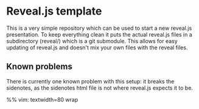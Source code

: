 # Reveal.js template

This is a very simple repository which can be used to start a new reveal.js
presentation.
To keep everything clean it puts the actual reveal.js files in a subdirectory
(reveal/) which is a git submodule. This allows for easy updating of reveal.js
and doesn't mix your own files with the reveal files.

## Known problems
There is currently one known problem with this setup: it breaks the sidenotes,
as the sidenotes html file is not where reveal.js expects it to be.

%% vim: textwidth=80 wrap
